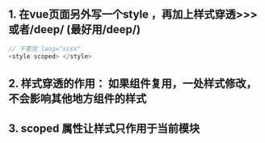 

## 1.  在vue页面另外写一个style ，再加上样式穿透>>> 或者/deep/ (最好用/deep/)


```javascript
// 不要加 lang="scss"
<style scoped> </style>
```

## 2. 样式穿透的作用： 如果组件复用，一处样式修改，不会影响其他地方组件的样式

## 3.  scoped 属性让样式只作用于当前模块
